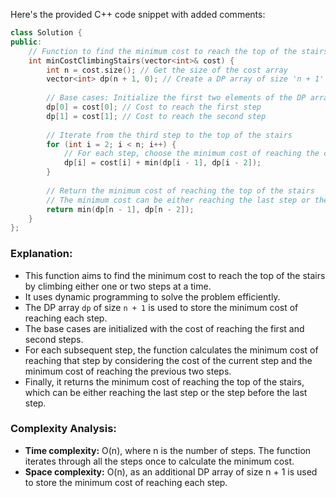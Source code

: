 Here's the provided C++ code snippet with added comments:

```cpp
class Solution {
public:
    // Function to find the minimum cost to reach the top of the stairs
    int minCostClimbingStairs(vector<int>& cost) {
        int n = cost.size(); // Get the size of the cost array
        vector<int> dp(n + 1, 0); // Create a DP array of size 'n + 1' to store the minimum cost
        
        // Base cases: Initialize the first two elements of the DP array
        dp[0] = cost[0]; // Cost to reach the first step
        dp[1] = cost[1]; // Cost to reach the second step
        
        // Iterate from the third step to the top of the stairs
        for (int i = 2; i < n; i++) {
            // For each step, choose the minimum cost of reaching the current step
            dp[i] = cost[i] + min(dp[i - 1], dp[i - 2]);
        }
        
        // Return the minimum cost of reaching the top of the stairs
        // The minimum cost can be either reaching the last step or the step before the last step
        return min(dp[n - 1], dp[n - 2]);
    }
};
```

### Explanation:
- This function aims to find the minimum cost to reach the top of the stairs by climbing either one or two steps at a time.
- It uses dynamic programming to solve the problem efficiently.
- The DP array `dp` of size `n + 1` is used to store the minimum cost of reaching each step.
- The base cases are initialized with the cost of reaching the first and second steps.
- For each subsequent step, the function calculates the minimum cost of reaching that step by considering the cost of the current step and the minimum cost of reaching the previous two steps.
- Finally, it returns the minimum cost of reaching the top of the stairs, which can be either reaching the last step or the step before the last step.

### Complexity Analysis:
- **Time complexity:** O(n), where n is the number of steps. The function iterates through all the steps once to calculate the minimum cost.
- **Space complexity:** O(n), as an additional DP array of size n + 1 is used to store the minimum cost of reaching each step.
